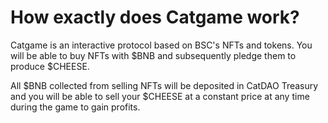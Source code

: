 # How exactly does Catgame work?

Catgame is an interactive protocol based on BSC's NFTs and tokens. You will be able to buy NFTs with $BNB and subsequently pledge them to produce $CHEESE.

All $BNB collected from selling NFTs will be deposited in CatDAO Treasury and you will be able to sell your $CHEESE at a constant price at any time during the game to gain profits.
